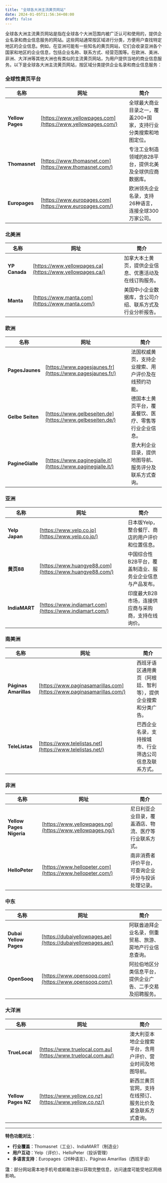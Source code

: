```yaml
---
title: "全球各大洲主流黄页网站"
date: 2024-01-05T11:56:34+08:00
draft: false
---
```



全球各大洲主流黄页网站是指在全球各个大洲范围内被广泛认可和使用的，提供企业名录和商业信息服务的网站。这些网站通常按区域进行分类，方便用户查找特定地区的企业信息。例如，在亚洲可能有一些知名的黄页网站，它们会收录亚洲各个国家和地区的企业信息，包括企业名称、联系方式、经营范围等。在欧洲、美洲、非洲、大洋洲等其他大洲也有类似的主流黄页网站，为用户提供当地的商业信息服务。以下是全球各大洲主流黄页网站，按区域分类提供企业名录和商业信息服务：


### **全球性黄页平台**

| 名称 | 网址 | 简介 |
| --- | --- | --- |
| **Yellow Pages** | [https://www.yellowpages.com](https://www.yellowpages.com/) | 全球最大商业目录之一，覆盖200+国家，支持行业分类搜索和地图定位。 |
| **Thomasnet** | [https://www.thomasnet.com](https://www.thomasnet.com/) | 专注工业制造领域的B2B平台，提供北美及全球供应商数据库。 |
| **Europages** | [https://www.europages.com](https://www.europages.com/) | 欧洲领先企业名录，支持26种语言，连接全球300万家公司。 |


### **北美洲**

| 名称 | 网址 | 简介 |
| --- | --- | --- |
| **YP Canada** | [https://www.yellowpages.ca](https://www.yellowpages.ca/) | 加拿大本土黄页，提供企业信息、优惠活动及在线订购服务。 |
| **Manta** | [https://www.manta.com](https://www.manta.com/) | 美国中小企业数据库，含公司介绍、联系方式及行业分析报告。 |


### **欧洲**

| 名称 | 网址 | 简介 |
| --- | --- | --- |
| **PagesJaunes** | [https://www.pagesjaunes.fr](https://www.pagesjaunes.fr/) | 法国权威黄页，支持企业搜索、用户评价及在线预约功能。 |
| **Gelbe Seiten** | [https://www.gelbeseiten.de](https://www.gelbeseiten.de/) | 德国本土黄页平台，覆盖餐饮、医疗、零售等行业企业信息。 |
| **PagineGialle** | [https://www.paginegialle.it](https://www.paginegialle.it/) | 意大利企业目录，提供地图导航、服务评分及联系方式查询。 |


### **亚洲**

| 名称 | 网址 | 简介 |
| --- | --- | --- |
| **Yelp Japan** | [https://www.yelp.co.jp](https://www.yelp.co.jp/) | 日本版Yelp，整合餐厅、商店的用户评价和位置信息。 |
| **黄页88** | [https://www.huangye88.com](https://www.huangye88.com/) | 中国综合性B2B平台，覆盖制造业、服务业企业信息与产品发布。 |
| **IndiaMART** | [https://www.indiamart.com](https://www.indiamart.com/) | 印度最大B2B市场，连接供应商与采购商，支持在线询价。 |


### **南美洲**

| 名称 | 网址 | 简介 |
| --- | --- | --- |
| **Páginas Amarillas** | [https://www.paginasamarillas.com](https://www.paginasamarillas.com/) | 西班牙语区通用黄页（阿根廷、智利等），提供企业搜索和分类广告。 |
| **TeleListas** | [https://www.telelistas.net](https://www.telelistas.net/) | 巴西企业名录，支持按城市、行业筛选公司信息及联系方式。 |


### **非洲**

| 名称 | 网址 | 简介 |
| --- | --- | --- |
| **Yellow Pages Nigeria** | [https://www.yellowpages.ng](https://www.yellowpages.ng/) | 尼日利亚企业目录，覆盖酒店、物流、医疗等行业联系方式。 |
| **HelloPeter** | [https://www.hellopeter.com](https://www.hellopeter.com/) | 南非消费者评价平台，可查询企业评分与投诉处理记录。 |


### **中东**

| 名称 | 网址 | 简介 |
| --- | --- | --- |
| **Dubai Yellow Pages** | [https://dubaiyellowpages.ae](https://dubaiyellowpages.ae/) | 阿联酋迪拜企业名录，侧重贸易、旅游、房地产行业信息查询。 |
| **OpenSooq** | [https://www.opensooq.com](https://www.opensooq.com/) | 阿拉伯地区分类信息平台，提供企业广告、二手交易及招聘服务。 |


### **大洋洲**

| 名称 | 网址 | 简介 |
| --- | --- | --- |
| **TrueLocal** | [https://www.truelocal.com.au](https://www.truelocal.com.au/) | 澳大利亚本地企业搜索平台，含用户评价、营业时间及地图导航。 |
| **Yellow Pages NZ** | [https://www.yellow.co.nz](https://www.yellow.co.nz/) | 新西兰黄页官网，支持在线预订、服务比价及紧急联系方式查询。 |

---

**特色功能对比**：

- **行业覆盖**：Thomasnet（工业）、IndiaMART（制造业）
- **用户互动**：Yelp（评价）、HelloPeter（投诉管理）
- **多语言支持**：Europages（26种语言）、Páginas Amarillas（西班牙语）

**注**：部分网站需本地手机号或邮箱注册以获取完整信息，访问速度可能受地区网络影响。